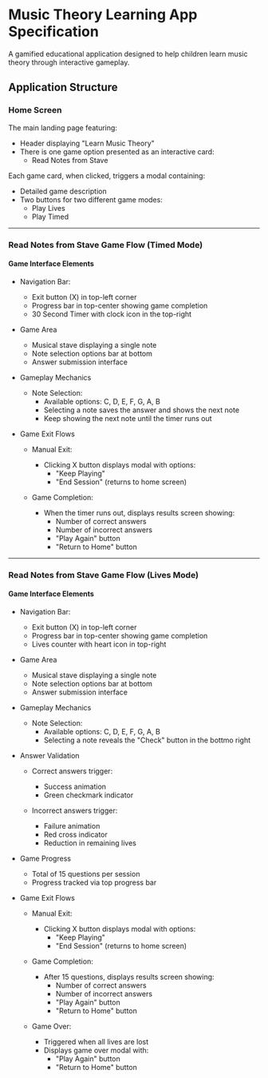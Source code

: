 # Music Theory Learning App Specification
A gamified educational application designed to help children learn music theory through interactive gameplay.

## Application Structure

### Home Screen
The main landing page featuring:
- Header displaying "Learn Music Theory"
- There is one game option presented as an interactive card:
  - Read Notes from Stave

Each game card, when clicked, triggers a modal containing:
- Detailed game description
- Two buttons for two different game modes:
  - Play Lives
  - Play Timed

----------------------------------------------------------------

### Read Notes from Stave Game Flow (Timed Mode)

#### Game Interface Elements
- Navigation Bar:
  - Exit button (X) in top-left corner
  - Progress bar in top-center showing game completion
  - 30 Second Timer with clock icon in the top-right
- Game Area
  - Musical stave displaying a single note
  - Note selection options bar at bottom
  - Answer submission interface

- Gameplay Mechanics
  - Note Selection:
    - Available options: C, D, E, F, G, A, B
    - Selecting a note saves the answer and shows the next note
    - Keep showing the next note until the timer runs out

- Game Exit Flows
  - Manual Exit:
    - Clicking X button displays modal with options:
      - "Keep Playing"
      - "End Session" (returns to home screen)

  - Game Completion:
    - When the timer runs out, displays results screen showing:
      - Number of correct answers
      - Number of incorrect answers
      - "Play Again" button
      - "Return to Home" button

----------------------------------------------------------------

### Read Notes from Stave Game Flow (Lives Mode)

#### Game Interface Elements
- Navigation Bar:
  - Exit button (X) in top-left corner
  - Progress bar in top-center showing game completion
  - Lives counter with heart icon in top-right
- Game Area
  - Musical stave displaying a single note
  - Note selection options bar at bottom
  - Answer submission interface

- Gameplay Mechanics
  - Note Selection:
    - Available options: C, D, E, F, G, A, B
    - Selecting a note reveals the "Check" button in the bottmo right

- Answer Validation
  - Correct answers trigger:
    - Success animation
    - Green checkmark indicator 

  - Incorrect answers trigger:
    - Failure animation
    - Red cross indicator
    - Reduction in remaining lives    

- Game Progress
  - Total of 15 questions per session
  - Progress tracked via top progress bar

- Game Exit Flows
  - Manual Exit:
    - Clicking X button displays modal with options:
      - "Keep Playing"
      - "End Session" (returns to home screen)

  - Game Completion:
    - After 15 questions, displays results screen showing:
      - Number of correct answers
      - Number of incorrect answers
      - "Play Again" button
      - "Return to Home" button

  - Game Over:
    - Triggered when all lives are lost
    - Displays game over modal with:
      - "Play Again" button
      - "Return to Home" button

